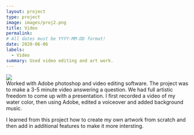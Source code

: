 ```yaml
---
layout: project
type: project
image: images/proj2.png
title: Video
permalink: 
# All dates must be YYYY-MM-DD format!
date: 2020-06-06
labels:
  - Video
summary: Used video editing and art work.
---
```

<div class="ui small rounded images">
  <img class="ui image" src="../images/proj2.png">
  
  
</div>
Worked with Adobe photoshop and video editing software. The project was to make a 3-5 minute video answering a question. We had full artistic freedom to come up with a presentation. I first recorded a video of my water color, then using Adobe, edited a voiceover and added background music. 

I learned from this project how to create my own artwork from scratch and then add in additional features to make it more intersting. 
